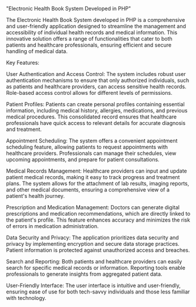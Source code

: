 
"Electronic Health Book System Developed in PHP"

The Electronic Health Book System developed in PHP is a comprehensive and user-friendly application designed to streamline the management and accessibility of individual health records and medical information. This innovative solution offers a range of functionalities that cater to both patients and healthcare professionals, ensuring efficient and secure handling of medical data.

Key Features:

User Authentication and Access Control:
The system includes robust user authentication mechanisms to ensure that only authorized individuals, such as patients and healthcare providers, can access sensitive health records. Role-based access control allows for different levels of permissions.

Patient Profiles:
Patients can create personal profiles containing essential information, including medical history, allergies, medications, and previous medical procedures. This consolidated record ensures that healthcare professionals have quick access to relevant details for accurate diagnosis and treatment.

Appointment Scheduling:
The system offers a convenient appointment scheduling feature, allowing patients to request appointments with healthcare providers. Professionals can manage their schedules, view upcoming appointments, and prepare for patient consultations.

Medical Records Management:
Healthcare providers can input and update patient medical records, making it easy to track progress and treatment plans. The system allows for the attachment of lab results, imaging reports, and other medical documents, ensuring a comprehensive view of a patient's health journey.

Prescription and Medication Management:
Doctors can generate digital prescriptions and medication recommendations, which are directly linked to the patient's profile. This feature enhances accuracy and minimizes the risk of errors in medication administration.

Data Security and Privacy:
The application prioritizes data security and privacy by implementing encryption and secure data storage practices. Patient information is protected against unauthorized access and breaches.

Search and Reporting:
Both patients and healthcare providers can easily search for specific medical records or information. Reporting tools enable professionals to generate insights from aggregated patient data.

User-Friendly Interface:
The user interface is intuitive and user-friendly, ensuring ease of use for both tech-savvy individuals and those less familiar with technology.
